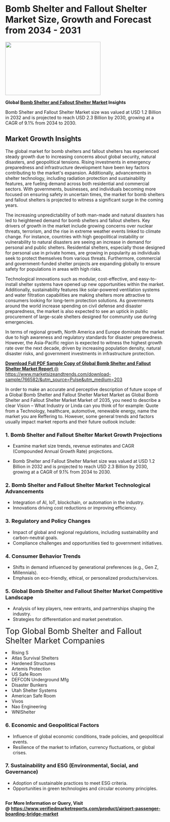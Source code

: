 <H1>Bomb Shelter and Fallout Shelter Market Size, Growth and Forecast from 2034 - 2031</H1><img class="aligncenter size-medium wp-image-584254" src="https://thirdeyenews.in/wp-content/uploads/2034/09/Global-Market-Research-300x168.jpeg" alt="" width="300" height="168" /><p><strong>Global&nbsp;<a href="https://www.marketsizeandtrends.com/download-sample/766582/&amp;utm_source=Pulse&amp;utm_medium=203">Bomb Shelter and Fallout Shelter Market</a> Insights</strong></p><p>Bomb Shelter and Fallout Shelter Market size was valued at USD 1.2 Billion in 2032 and is projected to reach USD 2.3 Billion by 2030, growing at a CAGR of 9.1% from 2034 to 2030.</p><p><h2>Market Growth Insights</h2> <p>The global market for bomb shelters and fallout shelters has experienced steady growth due to increasing concerns about global security, natural disasters, and geopolitical tensions. Rising investments in emergency preparedness and infrastructure development have been key factors contributing to the market's expansion. Additionally, advancements in shelter technology, including radiation protection and sustainability features, are fueling demand across both residential and commercial sectors. With governments, businesses, and individuals becoming more focused on ensuring safety in uncertain times, the market for bomb shelters and fallout shelters is projected to witness a significant surge in the coming years.</p> <p><a href="#"></a></p> <p>The increasing unpredictability of both man-made and natural disasters has led to heightened demand for bomb shelters and fallout shelters. Key drivers of growth in the market include growing concerns over nuclear threats, terrorism, and the rise in extreme weather events linked to climate change. For instance, countries with high geopolitical instability or vulnerability to natural disasters are seeing an increase in demand for personal and public shelters. Residential shelters, especially those designed for personal use in private homes, are growing in popularity as individuals seek to protect themselves from various threats. Furthermore, commercial and government-funded shelter projects are expanding globally to ensure safety for populations in areas with high risks.</p> <p>Technological innovations such as modular, cost-effective, and easy-to-install shelter systems have opened up new opportunities within the market. Additionally, sustainability features like solar-powered ventilation systems and water filtration capabilities are making shelters more attractive to consumers looking for long-term protection solutions. As governments around the world increase spending on civil defense and disaster preparedness, the market is also expected to see an uptick in public procurement of large-scale shelters designed for community use during emergencies.</p> <p>In terms of regional growth, North America and Europe dominate the market due to high awareness and regulatory standards for disaster preparedness. However, the Asia-Pacific region is expected to witness the highest growth rate over the next decade, driven by increasing population density, natural disaster risks, and government investments in infrastructure protection.</p> <p><a href="#"></p><p><span class=""><strong>Download Full PDF Sample Copy of Global Bomb Shelter and Fallout Shelter Market Report</strong> @ <a href="https://www.marketsizeandtrends.com/download-sample/766582/&amp;utm_source=Pulse&amp;utm_medium=203" target="_blank">https://www.marketsizeandtrends.com/download-sample/766582/&amp;utm_source=Pulse&amp;utm_medium=203</a></span></p><p>In order to make an accurate and perceptive description of future scope of a Global&nbsp;Bomb Shelter and Fallout Shelter Market Market as Global&nbsp;Bomb Shelter and Fallout Shelter Market Market of 2035, you need to describe a clear Vision &ndash; What Industry or Linda can you think of for example: Quote from a Technology, healthcare, automotive, renewable energy, name the market you are Reffering to. However, some general trends and factors usually impact market reports and their future outlook include:</p><h3>1.&nbsp;<strong>Bomb Shelter and Fallout Shelter Market Growth Projections</strong></h3><ul><li>Examine market size trends, revenue estimates and CAGR (Compounded Annual Growth Rate) projections.</li><li><p>Bomb Shelter and Fallout Shelter Market size was valued at USD 1.2 Billion in 2032 and is projected to reach USD 2.3 Billion by 2030, growing at a CAGR of 9.1% from 2034 to 2030.</p></li></ul><h3>2.&nbsp;<strong>Bomb Shelter and Fallout Shelter Market Technological Advancements</strong></h3><ul><li>Integration of AI, IoT, blockchain, or automation in the industry.</li><li>Innovations driving cost reductions or improving efficiency.</li></ul><h3>3.&nbsp;<strong>Regulatory and Policy Changes</strong></h3><ul><li>Impact of global and regional regulations, including sustainability and carbon-neutral goals.</li><li>Compliance challenges and opportunities tied to government initiatives.</li></ul><h3>4.&nbsp;<strong>Consumer Behavior Trends</strong></h3><ul><li>Shifts in demand influenced by generational preferences (e.g., Gen Z, Millennials).</li><li>Emphasis on eco-friendly, ethical, or personalized products/services.</li></ul><h3>5.&nbsp;<strong>Global Bomb Shelter and Fallout Shelter Market Competitive Landscape</strong></h3><ul><li>Analysis of key players, new entrants, and partnerships shaping the industry.</li><li>Strategies for differentiation and market penetration.</li></ul><p data-pm-slice="1 1 []"><span style="color: inherit; font-family: inherit; font-size: 25px;">Top Global Bomb Shelter and Fallout Shelter Market Companies</span></p><div class="" data-test-id=""><p><li>Rising S</li><li> Atlas Survival Shelters</li><li> Hardened Structures</li><li> Artemis Protection</li><li> US Safe Room</li><li> DEFCON Underground Mfg</li><li> Disaster Bunkers</li><li> Utah Shelter Systems</li><li> American Safe Room</li><li> Vivos</li><li> Nao Engineering</li><li> WNIShelter</li></p></div><h3>6.&nbsp;<strong>Economic and Geopolitical Factors</strong></h3><ul><li>Influence of global economic conditions, trade policies, and geopolitical events.</li><li>Resilience of the market to inflation, currency fluctuations, or global crises.</li></ul><h3>7.&nbsp;<strong>Sustainability and ESG (Environmental, Social, and Governance)</strong></h3><ul><li>Adoption of sustainable practices to meet ESG criteria.</li><li>Opportunities in green technologies and circular economy principles.</li></ul><h2><strong style="font-size: 14px;">For More Information or Query, Visit @&nbsp;</strong><a style="background-color: #ffffff; font-size: 14px;" href="https://www.marketsizeandtrends.com/report/bomb-shelter-and-fallout-shelter-market/" target="_blank">https://www.verifiedmarketreports.com/product/airport-passenger-boarding-bridge-market</a></h2>
